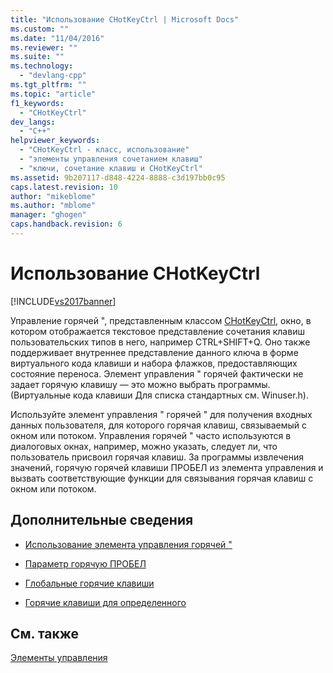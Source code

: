 ```yaml
---
title: "Использование CHotKeyCtrl | Microsoft Docs"
ms.custom: ""
ms.date: "11/04/2016"
ms.reviewer: ""
ms.suite: ""
ms.technology: 
  - "devlang-cpp"
ms.tgt_pltfrm: ""
ms.topic: "article"
f1_keywords: 
  - "CHotKeyCtrl"
dev_langs: 
  - "C++"
helpviewer_keywords: 
  - "CHotKeyCtrl - класс, использование"
  - "элементы управления сочетанием клавиш"
  - "ключи, сочетание клавиш и CHotKeyCtrl"
ms.assetid: 9b207117-d848-4224-8888-c3d197bb0c95
caps.latest.revision: 10
author: "mikeblome"
ms.author: "mblome"
manager: "ghogen"
caps.handback.revision: 6
---
```

# Использование CHotKeyCtrl
[!INCLUDE[vs2017banner](../assembler/inline/includes/vs2017banner.md)]

Управление горячей ", представленным классом [CHotKeyCtrl](../mfc/reference/chotkeyctrl-class.md), окно, в котором отображается текстовое представление сочетания клавиш пользовательских типов в него, например CTRL\+SHIFT\+Q.  Оно также поддерживает внутреннее представление данного ключа в форме виртуального кода клавиши и набора флажков, предоставляющих состояние переноса.  Элемент управления " горячей фактически не задает горячую клавишу — это можно выбрать программы. \(Виртуальные кода клавиши Для списка стандартных см. Winuser.h\).  
  
 Используйте элемент управления " горячей " для получения входных данных пользователя, для которого горячая клавиш, связываемый с окном или потоком.  Управления горячей " часто используются в диалоговых окнах, например, можно указать, следует ли, что пользователь присвоил горячая клавиш.  За программы извлечения значений, горячую горячей клавиши ПРОБЕЛ из элемента управления и вызвать соответствующие функции для связывания горячая клавиш с окном или потоком.  
  
## Дополнительные сведения  
  
-   [Использование элемента управления горячей "](../Topic/Using%20a%20Hot%20Key%20Control.md)  
  
-   [Параметр горячую ПРОБЕЛ](../Topic/Setting%20a%20Hot%20Key.md)  
  
-   [Глобальные горячие клавиши](../Topic/Global%20Hot%20Keys.md)  
  
-   [Горячие клавиши для определенного](../Topic/Thread-Specific%20Hot%20Keys.md)  
  
## См. также  
 [Элементы управления](../mfc/controls-mfc.md)